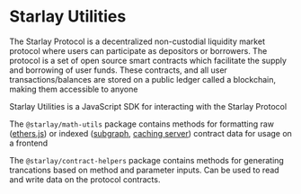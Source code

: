 # Starlay Utilities

The Starlay Protocol is a decentralized non-custodial liquidity market protocol
where users can participate as depositors or borrowers. The protocol is a set of
open source smart contracts which facilitate the supply and borrowing of user
funds. These contracts, and all user transactions/balances are stored on a
public ledger called a blockchain, making them accessible to anyone

Starlay Utilities is a JavaScript SDK for interacting with the Starlay Protocol

The `@starlay/math-utils` package contains methods for formatting raw ([ethers.js](#ethers.js)) or indexed ([subgraph](#subgraph), [caching server](#caching-server)) contract data for usage on a frontend

The `@starlay/contract-helpers` package contains methods for generating trancations
based on method and parameter inputs. Can be used to read and write data on the
protocol contracts.
